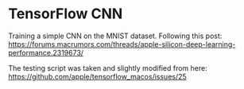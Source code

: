 # TensorFlow CNN

Training a simple CNN on the MNIST dataset.
Following this post:
https://forums.macrumors.com/threads/apple-silicon-deep-learning-performance.2319673/

The testing script was taken and slightly modified from here:
https://github.com/apple/tensorflow_macos/issues/25